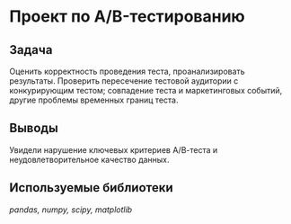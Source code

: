 # Проект по А/B-тестированию
## Задача 
Оценить корректность проведения теста, проанализировать результаты. Проверить пересечение тестовой аудитории с конкурирующим тестом;
совпадение теста и маркетинговых событий, другие проблемы временных границ теста.
## Выводы
Увидели нарушение ключевых критериев А/В-теста и неудовлетворительное качество данных.
## Используемые библиотеки 
*pandas, numpy, scipy, matplotlib*
